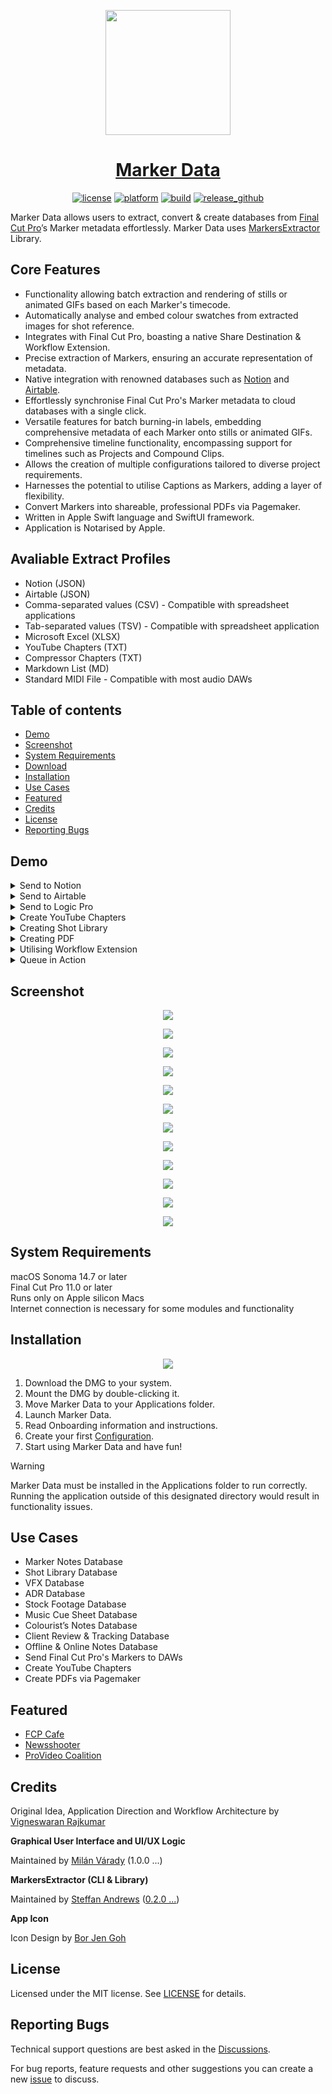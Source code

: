 <p align="center">
  <a href="https://github.com/TheAcharya/MarkerData"><img src="assets/marker_data_app_icon.png" height="200">
  <h1 align="center">Marker Data</h1>
</p>


<p align="center"><a href="https://github.com/TheAcharya/MarkerData/blob/main/LICENSE"><img src="http://img.shields.io/badge/license-MIT-lightgrey.svg?style=flat" alt="license"/></a>&nbsp;<a href="https://github.com/TheAcharya/MarkerData"><img src="https://img.shields.io/badge/platform-macOS-lightgrey.svg?style=flat" alt="platform"/></a>&nbsp;<a href="https://github.com/TheAcharya/MarkerData/actions/workflows/build.yml"><img src="https://github.com/TheAcharya/MarkerData/actions/workflows/build.yml/badge.svg" alt="build"/></a>&nbsp;<a href="Github All Releases"><img src="https://img.shields.io/github/downloads/TheAcharya/MarkerData/total.svg" alt="release_github"/></a></p>

Marker Data allows users to extract, convert & create databases from <a href="https://www.apple.com/final-cut-pro/" target="_blank">Final Cut Pro</a>’s Marker metadata effortlessly. Marker Data uses <a href="https://github.com/TheAcharya/MarkersExtractor" target="_blank">MarkersExtractor</a> Library.

## Core Features

- Functionality allowing batch extraction and rendering of stills or animated GIFs based on each Marker's timecode.
- Automatically analyse and embed colour swatches from extracted images for shot reference.
- Integrates with Final Cut Pro, boasting a native Share Destination & Workflow Extension.
- Precise extraction of Markers, ensuring an accurate representation of metadata.
- Native integration with renowned databases such as [Notion](https://www.notion.so) and [Airtable](https://www.airtable.com).
- Effortlessly synchronise Final Cut Pro's Marker metadata to cloud databases with a single click.
- Versatile features for batch burning-in labels, embedding comprehensive metadata of each Marker onto stills or animated GIFs.
- Comprehensive timeline functionality, encompassing support for timelines such as Projects and Compound Clips.
- Allows the creation of multiple configurations tailored to diverse project requirements.
- Harnesses the potential to utilise Captions as Markers, adding a layer of flexibility.
- Convert Markers into shareable, professional PDFs via Pagemaker.
- Written in Apple Swift language and SwiftUI framework.
- Application is Notarised by Apple.

## Avaliable Extract Profiles

- Notion (JSON)
- Airtable (JSON)
- Comma-separated values (CSV) - Compatible with spreadsheet applications
- Tab-separated values (TSV) - Compatible with spreadsheet application
- Microsoft Excel (XLSX)
- YouTube Chapters (TXT)
- Compressor Chapters (TXT)
- Markdown List (MD)
- Standard MIDI File - Compatible with most audio DAWs

## Table of contents
- [Demo](#demo)
- [Screenshot](#screenshot)
- [System Requirements](#system-requirements)
- [Download](https://github.com/TheAcharya/MarkerData/releases)
- [Installation](#installation)
- [Use Cases](#use-cases)
- [Featured](#Featured)
- [Credits](#Credits)
- [License](#License)
- [Reporting Bugs](#reporting-bugs)

## Demo

<details><summary>Send to Notion</summary>
<p>
<p align="center"> <img src="https://github.com/TheAcharya/MarkerData-Website/blob/main/docs/assets/md-send-to-notion-03.gif?raw=true"> </p>
</p>
</details>

<details><summary>Send to Airtable</summary>
<p>
<p align="center"> <img src="https://github.com/TheAcharya/MarkerData-Website/blob/main/docs/assets/md-send-to-airtable-03.gif?raw=true"> </p>
</p>
</details>

<details><summary>Send to Logic Pro</summary>
<p>
<p align="center"> <img src="https://github.com/TheAcharya/MarkerData-Website/blob/main/docs/assets/md-send-to-midi-02.gif?raw=true"> </p>
</p>
</details>

<details><summary>Create YouTube Chapters</summary>
<p>
<p align="center"> <img src="https://github.com/TheAcharya/MarkerData-Website/blob/main/docs/assets/md-send-to-youtube-02.gif?raw=true"> </p>
</p>
</details>

<details><summary>Creating Shot Library</summary>
<p>
<p align="center"> <img src="https://github.com/TheAcharya/MarkerData-Website/blob/main/docs/assets/md-creating-shot-library-03.gif?raw=true"> </p>
</p>
</details>

<details><summary>Creating PDF</summary>
<p>
<p align="center"> <img src="https://github.com/TheAcharya/MarkerData-Website/blob/main/docs/assets/md-pagemaker-creating-pdf-02.gif?raw=true"> </p>
</p>
</details>

<details><summary>Utilising Workflow Extension</summary>
<p>
<p align="center"> <img src="https://github.com/TheAcharya/MarkerData-Website/blob/main/docs/assets/md-workflow-extension-roles.gif?raw=true"> </p>
</p>
</details>

<details><summary>Queue in Action</summary>
<p>
<p align="center"> <img src="https://github.com/TheAcharya/MarkerData-Website/blob/main/docs/assets/md-queue-01.gif?raw=true"> </p>
</p>
</details>

## Screenshot

<p align="center"> <img src="https://github.com/TheAcharya/MarkerData-Website/blob/main/docs/assets/md-main-share.png?raw=true"> </p>

<p align="center"> <img src="https://github.com/TheAcharya/MarkerData-Website/blob/main/docs/assets/md-queue.png?raw=true"> </p>

<p align="center"> <img src="https://github.com/TheAcharya/MarkerData-Website/blob/main/docs/assets/md-general-settings.png?raw=true"> </p>

<p align="center"> <img src="https://github.com/TheAcharya/MarkerData-Website/blob/main/docs/assets/md-image-settings.png?raw=true"> </p>

<p align="center"> <img src="https://github.com/TheAcharya/MarkerData-Website/blob/main/docs/assets/md-image-settings-swatch.png?raw=true"> </p>

<p align="center"> <img src="https://github.com/TheAcharya/MarkerData-Website/blob/main/docs/assets/md-label-settings.png?raw=true"> </p>

<p align="center"> <img src="https://github.com/TheAcharya/MarkerData-Website/blob/main/docs/assets/md-label-overlays-settings.png?raw=true"> </p>

<p align="center"> <img src="https://github.com/TheAcharya/MarkerData-Website/blob/main/docs/assets/md-configuration-settings.png?raw=true"> </p>

<p align="center"> <img src="https://github.com/TheAcharya/MarkerData-Website/blob/main/docs/assets/md-database-settings.png?raw=true"> </p>

<p align="center"> <img src="https://github.com/TheAcharya/MarkerData-Website/blob/main/docs/assets/md-workflow-extension-extract.png?raw=true"> </p>

<p align="center"> <img src="https://github.com/TheAcharya/MarkerData-Website/blob/main/docs/assets/md-workflow-extension-roles.png?raw=true"> </p>

<p align="center"> <img src="https://raw.githubusercontent.com/TheAcharya/MarkerData-Website/refs/heads/main/docs/assets/md-pagemaker.png?raw=true"> </p>

## System Requirements

macOS Sonoma 14.7 or later <br> Final Cut Pro 11.0 or later <br> Runs only on Apple silicon Macs <br> Internet connection is necessary for some modules and functionality

## Installation

<p align="center"> <img src="https://github.com/TheAcharya/MarkerData-Website/blob/main/docs/assets/md-install.png?raw=true"> </p>

1. Download the DMG to your system.
2. Mount the DMG by double-clicking it.
3. Move Marker Data to your Applications folder.
4. Launch Marker Data.
5. Read Onboarding information and instructions.
6. Create your first [Configuration](https://markerdata.theacharya.co/user-guide/configurations/).
7. Start using Marker Data and have fun!

> [!WARNING]  
> Marker Data must be installed in the Applications folder to run correctly. Running the application outside of this designated directory would result in functionality issues.

## Use Cases
- Marker Notes Database
- Shot Library Database
- VFX Database
- ADR Database
- Stock Footage Database
- Music Cue Sheet Database
- Colourist’s Notes Database
- Client Review & Tracking Database
- Offline & Online Notes Database
- Send Final Cut Pro's Markers to DAWs
- Create YouTube Chapters
- Create PDFs via Pagemaker

## Featured

- [FCP Cafe](https://fcp.cafe/ecosystem/tools/#marker-data)
- [Newsshooter](https://www.newsshooter.com/2024/07/10/marker-data-for-final-cut-pro/)
- [ProVideo Coalition](https://www.provideocoalition.com/marker-data-a-quick-look/)

## Credits

Original Idea, Application Direction and Workflow Architecture by [Vigneswaran Rajkumar](https://bsky.app/profile/vigneswaranrajkumar.com)

**Graphical User Interface and UI/UX Logic**

Maintained by [Milán Várady](https://github.com/milanvarady) (1.0.0 ...)

**MarkersExtractor (CLI & Library)**

Maintained by [Steffan Andrews](https://github.com/orchetect) ([0.2.0 ...](https://github.com/TheAcharya/MarkersExtractor))

**App Icon**

Icon Design by [Bor Jen Goh](https://www.artstation.com/borjengoh)

## License

Licensed under the MIT license. See [LICENSE](https://github.com/TheAcharya/MarkerData/blob/main/LICENSE) for details.

## Reporting Bugs

Technical support questions are best asked in the [Discussions](https://github.com/TheAcharya/MarkerData/discussions).

For bug reports, feature requests and other suggestions you can create a new [issue](https://github.com/TheAcharya/MarkerData/issues) to discuss.
